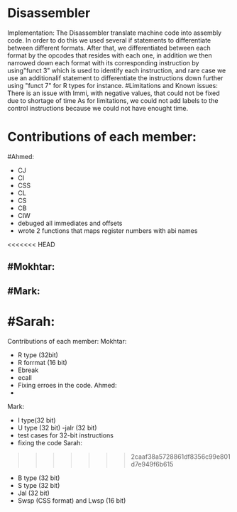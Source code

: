 # Disassembler
Implementation:
  The Disassembler translate machine code into assembly code. In order to do this we used several if statements to differentiate between different formats. After that, 
  we differentiated between each format by the opcodes that resides with each one, in addition we then narrowed down each format with its corresponding instruction by
  using"funct 3" which is used to identify each instruction, and rare case we use an additionalif statement to  differentiate the instructions down further using "funct 7"
  for R types for instance.
#Limitations and Known issues:
There is an issue with Immi, with negative values, that could not be fixed due to shortage of time
As for limitations, we could not add labels to the control instructions because we could not have enought time. 
  
# Contributions of each member:
#Ahmed:
- CJ
- CI
- CSS
- CL
- CS
- CB
- CIW
- debuged all immediates and offsets
- wrote 2 functions that maps register numbers with abi names

<<<<<<< HEAD


#Mokhtar:
  -



#Mark:
  -
#Sarah:
=======
Contributions of each member:
Mokhtar:
  - R type (32bit)
  - R forrmat (16 bit)
  - Ebreak
  - ecall
  - Fixing erroes in the code.
Ahmed:
  -
Mark:
  - I type(32 bit)
  - U type (32 bit)
  -jalr (32 bit)
  - test cases for 32-bit instructions
  - fixing the code
Sarah:
>>>>>>> 2caaf38a5728861df8356c99e801d7e949f6b615
  - B type (32 bit)
  - S type (32 bit)
  - Jal (32 bit)
  - Swsp (CSS format) and Lwsp (16 bit)



